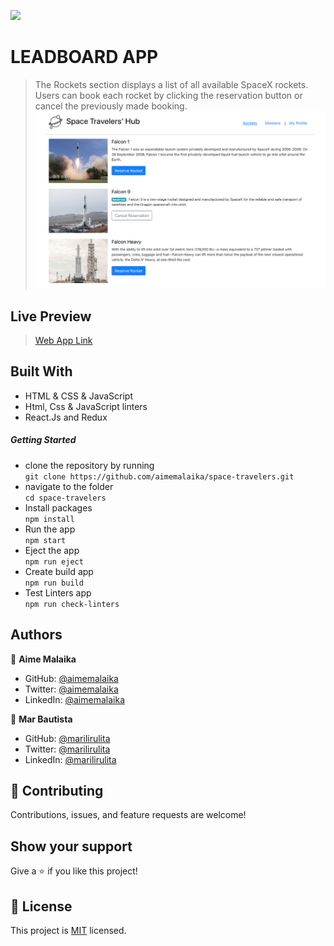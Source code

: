 ![](https://img.shields.io/badge/Microverse-blueviolet)
# LEADBOARD APP
> The Rockets section displays a list of all available SpaceX rockets. Users can book each rocket by clicking the reservation button or cancel the previously made booking.
![image](./src/images/space-travelers__rockets.png)
## Live Preview
> [Web App Link](https://team-space-ship.netlify.app)
## Built With
- HTML & CSS & JavaScript
- Html, Css & JavaScript linters
- React.Js and Redux

##### Getting Started
- clone the repository by running\
    `git clone https://github.com/aimemalaika/space-travelers.git`
- navigate to the folder\
    `cd space-travelers`
- Install packages\
    `npm install`
- Run the app\
    `npm start`
- Eject the app\
    `npm run eject`
- Create build app\
    `npm run build`
- Test Linters app\
    `npm run check-linters`
## Authors 

👤 **Aime Malaika**
- GitHub: [@aimemalaika](https://github.com/aimemalaika)
- Twitter: [@aimemalaika](https://twitter.com/Aime_Malaika)
- LinkedIn: [@aimemalaika](https://linkedin.com/in/aimemalaika)

👤 **Mar Bautista**
- GitHub: [@marilirulita](https://github.com/marilirulita)
- Twitter: [@marilirulita](https://twitter.com/marylirulita)
- LinkedIn: [@marilirulita](https://www.linkedin.com/in/marbautista/)

## :handshake: Contributing
Contributions, issues, and feature requests are welcome!
## Show your support
Give a :star:️ if you like this project!
## :memo: License
This project is [MIT](./MIT.md) licensed.